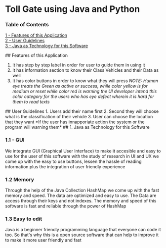 # Toll Gate using Java and Python
### Table of Contents  
[1 -  Features of this Application ](#head1)  
[2 - User Guidelines](#head2)  
[3 - Java as Technology for this Software](#head3)  

  



<a name="head1"/>
## Features of this Application</a> 

1. It has step by step label in order for user to guide them in using it 
2. It has information section to know their Class Vehicles and their Data as well 
3. It has color buttons in order to know what they will press
*NOTE: Human eye treats the Green as active or success, while color yellow is for medium or reset while color red is warning the UI developer intend this color category for the users who has eye defect wherein it is hard for them to read texts*

<a name="head2"/>
## User Guidelines
1. Users add their name first 
2. Second they will choose what is the classification of their vehicle
3. User can choose the location that they want 
*If the user has innapporiate action the system or the program will warning them* 


<a name="head3"/>
## 1. Java as Technology for this Software 
<a name="head1"/>
 
### 1.1 - GUI 

We integrate GUI (Graphical User Interface) to make it accesible and easy to use for the user of this software with the study of research in UI and UX we come up with the easy to use buttons, lessen the hassle of reading information plus the integration of user friendly experience 

### 1.2 Memory 
Through the help of the Java Collection HashMap we come up with the fast memory and speed. The data are optimized and easy to use. The Data are access through their keys and not indexes. The memory and speed of this software is fast and reliable through the power of HashMap 


### 1.3 Easy to edit 
Java is a beginner friendly programming language that everyone can code it too. So that's why this is a open source software that can help to improve it to make it more user friendly and fast
 


